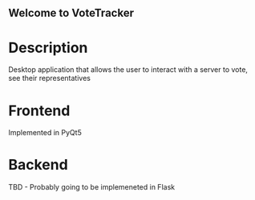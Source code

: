 ## Welcome to VoteTracker
# Description
Desktop application that allows the user to interact with a server to vote, see their representatives

# Frontend
Implemented in PyQt5

# Backend
TBD - Probably going to be implemeneted in Flask

